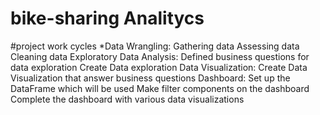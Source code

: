 # bike-sharing Analitycs

#project work cycles
*Data Wrangling:
Gathering data
Assessing data
Cleaning data
Exploratory Data Analysis:
Defined business questions for data exploration
Create Data exploration
Data Visualization:
Create Data Visualization that answer business questions
Dashboard:
Set up the DataFrame which will be used
Make filter components on the dashboard
Complete the dashboard with various data visualizations
